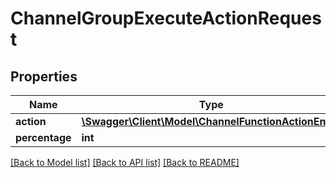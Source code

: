 # ChannelGroupExecuteActionRequest

## Properties
Name | Type | Description | Notes
------------ | ------------- | ------------- | -------------
**action** | [**\Swagger\Client\Model\ChannelFunctionActionEnum**](ChannelFunctionActionEnum.md) |  | [optional] 
**percentage** | **int** |  | [optional] 

[[Back to Model list]](../README.md#documentation-for-models) [[Back to API list]](../README.md#documentation-for-api-endpoints) [[Back to README]](../README.md)



